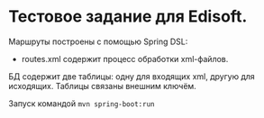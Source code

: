 # Тестовое задание для Edisoft.


Маршруты построены с помощью Spring DSL:
* routes.xml содержит процесс обработки xml-файлов.


БД содержит две таблицы: одну для входящих xml, другую для исходящих. Таблицы связаны внешним ключём.


Запуск командой ```mvn spring-boot:run```
